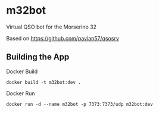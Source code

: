 # m32bot
Virtual QSO bot for the Morserino 32

Based on https://github.com/pavian57/qsosrv

## Building the App

Docker Build
```
docker build -t m32bot:dev .
```

Docker Run
```
docker run -d --name m32bot -p 7373:7373/udp m32bot:dev
```
